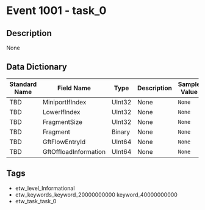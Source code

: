 # Event 1001 - task_0

## Description
None

## Data Dictionary
|Standard Name|Field Name|Type|Description|Sample Value|
|---|---|---|---|---|
|TBD|MiniportIfIndex|UInt32|None|`None`|
|TBD|LowerIfIndex|UInt32|None|`None`|
|TBD|FragmentSize|UInt32|None|`None`|
|TBD|Fragment|Binary|None|`None`|
|TBD|GftFlowEntryId|UInt64|None|`None`|
|TBD|GftOffloadInformation|UInt64|None|`None`|

## Tags
* etw_level_Informational
* etw_keywords_keyword_20000000000 keyword_40000000000
* etw_task_task_0